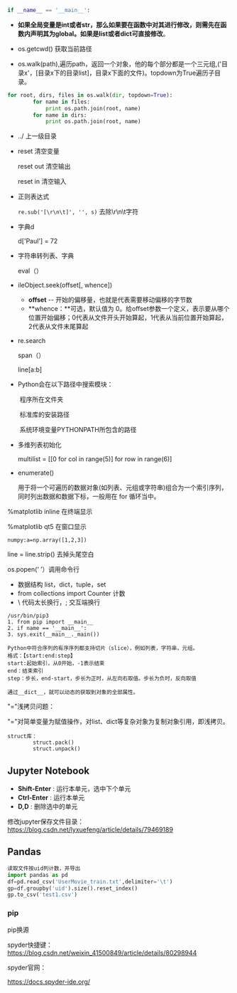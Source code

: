 ```python
if __name__ == '__main__':
```

- **如果全局变量是int或者str，那么如果要在函数中对其进行修改，则需先在函数内声明其为global。如果是list或者dict可直接修改**。
- os.getcwd()  获取当前路径


- os.walk(path),遍历path，返回一个对象，他的每个部分都是一个三元组,('目录x'，[目录x下的目录list]，目录x下面的文件)。topdown为True遍历子目录。

~~~python
for root, dirs, files in os.walk(dir, topdown=True):  
        for name in files:  
            print os.path.join(root, name)  
        for name in dirs:  
            print os.path.join(root, name)  
~~~

- ../  上一级目录

- reset 清空变量

  reset out 清空输出

  reset in 清空输入

- 正则表达式

  `re.sub('[\r\n\t]', '', s)`  去除\r\n\t字符

- 字典d

  d['Paul'] = 72 

- 字符串转列表、字典    

  eval（）

- ileObject.seek(offset[, whence])

  * **offset** -- 开始的偏移量，也就是代表需要移动偏移的字节数
  * **whence：**可选，默认值为 0。给offset参数一个定义，表示要从哪个位置开始偏移；0代表从文件开头开始算起，1代表从当前位置开始算起，2代表从文件末尾算起

- re.search

  span（）

  line[a:b]

- Python会在以下路径中搜索模块：

  ​	程序所在文件夹

  ​	标准库的安装路径

  ​	系统环境变量PYTHONPATH所包含的路径

- 多维列表初始化

  multilist = [[0 for col in range(5)] for row in range(6)]

- enumerate()

  用于将一个可遍历的数据对象(如列表、元组或字符串)组合为一个索引序列，同时列出数据和数据下标，一般用在 for 循环当中。


%matplotlib inline  在终端显示

%matplotlib qt5    在窗口显示

```
numpy:a=np.array([1,2,3])  
```

line = line.strip()  去掉头尾空白

os.popen(‘ ’）调用命令行

- 数据结构 list，dict，tuple，set
- from collections import Counter   计数
- \  代码太长换行，;  交互端换行

```
/usr/bin/pip3
1. from pip import __main__
2. if name == '__main__':
3. sys.exit(__main__._main())
```



    Python中符合序列的有序序列都支持切片（slice），例如列表，字符串，元组。
    格式：【start:end:step】
    start:起始索引，从0开始，-1表示结束
    end：结束索引
    step：步长，end-start，步长为正时，从左向右取值。步长为负时，反向取值
```
通过__dict__，就可以动态的获取到对象的全部属性。
```

"="浅拷贝问题：

​	"="对简单变量为赋值操作，对list、dict等复杂对象为复制对象引用，即浅拷贝。

```
struct库：
		struct.pack()
		struct.unpack()
```





## Jupyter Notebook

* **Shift-Enter** : 运行本单元，选中下个单元
* **Ctrl-Enter** : 运行本单元
* **D,D** : 删除选中的单元

修改jupyter保存文件目录：https://blog.csdn.net/lyxuefeng/article/details/79469189

## Pandas

```python
读取文件按uid列计数，并导出
import pandas as pd
df=pd.read_csv('UserMovie_train.txt',delimiter='\t')
gp=df.groupby('uid').size().reset_index()
gp.to_csv('test1.csv')
```

### pip

pip换源




spyder快捷键：<https://blog.csdn.net/weixin_41500849/article/details/80298944>

spyder官网：

<https://docs.spyder-ide.org/>